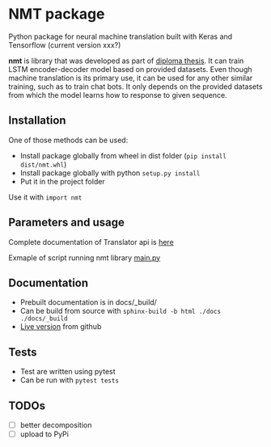 # NMT package
Python package for neural machine translation built with Keras and Tensorflow (current version xxx?)

**nmt** is library that was developed as part of [diploma thesis](https://github.com/jojkos/master-thesis). It can train LSTM encoder-decoder model based on provided datasets. Even though machine translation is its primary use, it can be used for any other similar training, such as to train chat bots. It only depends on the provided datasets from which the model learns how to response to given sequence. 

## Installation
One of those methods can be used:
- Install package globally from wheel in dist folder (`pip install dist/nmt.whl`)
- Install package globally with python `setup.py install`
- Put it in the project folder

Use it with `import nmt`


## Parameters and usage
Complete documentation of Translator api is [here](https://rawgit.com/jojkos/neural-machine-translation/master/docs/_build/index.html#module-nmt.translator)

Exmaple of script running nmt library [main.py](https://github.com/jojkos/master-thesis/blob/master/code/main.py)


## Documentation
- Prebuilt documentation is in docs/_build/
- Can be build from source with `sphinx-build -b html ./docs ./docs/_build`
- [Live version](https://rawgit.com/jojkos/neural-machine-translation/master/docs/_build/index.html) from github 

## Tests
- Test are written using pytest
- Can be run with `pytest tests` 

## TODOs
- [ ] better decomposition
- [ ] upload to PyPi